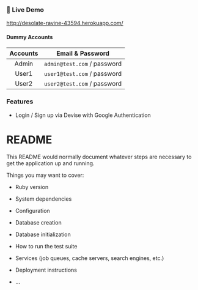 ### 🚀 Live Demo

http://desolate-ravine-43594.herokuapp.com/

#### Dummy Accounts

| Accounts |      Email & Password       |
| :------: | :-------------------------: |
|  Admin   | `admin@test.com` / password |
|  User1   | `user1@test.com` / password |
|  User2   | `user2@test.com` / password |

### Features

- Login / Sign up via Devise with Google Authentication

# README

This README would normally document whatever steps are necessary to get the
application up and running.

Things you may want to cover:

- Ruby version

- System dependencies

- Configuration

- Database creation

- Database initialization

- How to run the test suite

- Services (job queues, cache servers, search engines, etc.)

- Deployment instructions

- ...
